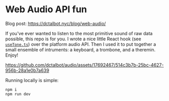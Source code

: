 # Web Audio API fun

Blog post: https://dctalbot.nyc/blog/web-audio/

If you've ever wanted to listen to the most primitive sound of raw data possible, this repo is for you. I wrote a nice little React hook (see [`useTone.ts`](./src/lib/useTone.ts)) over the platform audio API. Then I used it to put together a small ensemble of intruments: a keyboard, a trombone, and a theremin. Enjoy!

https://github.com/dctalbot/audio/assets/17692467/514c3b7b-25bc-4627-956b-28a1e0b7a639

Running locally is simple:

```
npm i
npm run dev
```

